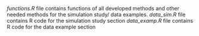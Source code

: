 *functions.R* file contains functions of all developed methods and other needed methods for the simulation study/ data examples.
*data_sim.R* file contains R code for the simulation study section
*data_examp.R* file contains R code for the data example section
